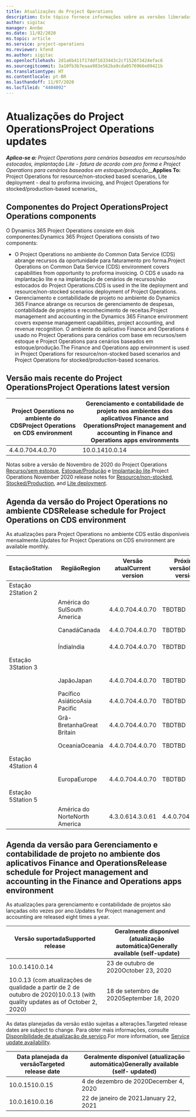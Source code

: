 ```yaml
---
title: Atualizações do Project Operations
description: Este tópico fornece informações sobre as versões liberadas do Dynamics 365 Project Operations.
author: sigitac
manager: Annbe
ms.date: 11/02/2020
ms.topic: article
ms.service: project-operations
ms.reviewer: kfend
ms.author: sigitac
ms.openlocfilehash: 2d1a6b411f17ddf1633443c2cf1526f3424efac6
ms.sourcegitcommit: 3a10fb3b7eaaa983e562ba9cda0576966e09421b
ms.translationtype: HT
ms.contentlocale: pt-BR
ms.lasthandoff: 11/07/2020
ms.locfileid: "4404092"
---
```

# <a name="project-operations-updates"></a><span data-ttu-id="8afb0-103">Atualizações do Project Operations</span><span class="sxs-lookup"><span data-stu-id="8afb0-103">Project Operations updates</span></span>

<span data-ttu-id="8afb0-104">_**Aplica-se a:** Project Operations para cenários baseados em recursos/não estocados, implantação Lite - fatura de acordo com pro forma e Project Operations para cenários baseados em estoque/produção__</span><span class="sxs-lookup"><span data-stu-id="8afb0-104">_**Applies To:** Project Operations for resource/non-stocked based scenarios, Lite deployment - deal to proforma invoicing, and Project Operations for stocked/production-based scenarios_</span></span>

## <a name="project-operations-components"></a><span data-ttu-id="8afb0-105">Componentes do Project Operations</span><span class="sxs-lookup"><span data-stu-id="8afb0-105">Project Operations components</span></span>

<span data-ttu-id="8afb0-106">O Dynamics 365 Project Operations consiste em dois componentes:</span><span class="sxs-lookup"><span data-stu-id="8afb0-106">Dynamics 365 Project Operations consists of two components:</span></span>

- <span data-ttu-id="8afb0-107">O Project Operations no ambiente do Common Data Service (CDS) abrange recursos da oportunidade para faturamento pro forma.</span><span class="sxs-lookup"><span data-stu-id="8afb0-107">Project Operations on Common Data Service (CDS) environment covers capabilities from opportunity to proforma invoicing.</span></span> <span data-ttu-id="8afb0-108">O CDS é usado na implantação lite e na implantação de cenários de recursos/não estocados do Project Operations.</span><span class="sxs-lookup"><span data-stu-id="8afb0-108">CDS is used in the lite deployment and resource/non-stocked scenarios deployment of Project Operations.</span></span>
- <span data-ttu-id="8afb0-109">Gerenciamento e contabilidade de projeto no ambiente do Dynamics 365 Finance abrange os recursos de gerenciamento de despesas, contabilidade de projetos e reconhecimento de receitas.</span><span class="sxs-lookup"><span data-stu-id="8afb0-109">Project management and accounting in the Dynamics 365 Finance environment covers expense management capabilities, project accounting, and revenue recognition.</span></span> <span data-ttu-id="8afb0-110">O ambiente do aplicativo Finance and Operations é usado no Project Operations para cenários com base em recursos/sem estoque e Project Operations para cenários baseados em estoque/produção.</span><span class="sxs-lookup"><span data-stu-id="8afb0-110">The Finance and Operations app environment is used in Project Operations for resource/non-stocked based scenarios and Project Operations for stocked/production-based scenarios.</span></span>

## <a name="project-operations-latest-version"></a><span data-ttu-id="8afb0-111">Versão mais recente do Project Operations</span><span class="sxs-lookup"><span data-stu-id="8afb0-111">Project Operations latest version</span></span>

| <span data-ttu-id="8afb0-112">Project Operations no ambiente do CDS</span><span class="sxs-lookup"><span data-stu-id="8afb0-112">Project Operations on CDS environment</span></span> | <span data-ttu-id="8afb0-113">Gerenciamento e contabilidade de projeto nos ambientes dos aplicativos Finance and Operations</span><span class="sxs-lookup"><span data-stu-id="8afb0-113">Project management and accounting in Finance and Operations apps environments</span></span> |
| --- | --- |
| <span data-ttu-id="8afb0-114">4.4.0.70</span><span class="sxs-lookup"><span data-stu-id="8afb0-114">4.4.0.70</span></span> | <span data-ttu-id="8afb0-115">10.0.14</span><span class="sxs-lookup"><span data-stu-id="8afb0-115">10.0.14</span></span> |

<span data-ttu-id="8afb0-116">Notas sobre a versão de Novembro de 2020 do Project Operations [Recurso/sem estoque](whats-new-nov-2020-resource-based.md), [Estoque/Produção](../prod-pma/whats-new/whats-new-nov-2020-production-based.md) e [Implantação lite](../pro/whats-new/whats-new-nov-2020-lite.md).</span><span class="sxs-lookup"><span data-stu-id="8afb0-116">Project Operations November 2020 release notes for [Resource/non-stocked](whats-new-nov-2020-resource-based.md), [Stocked/Production](../prod-pma/whats-new/whats-new-nov-2020-production-based.md), and [Lite deployment](../pro/whats-new/whats-new-nov-2020-lite.md).</span></span>

## <a name="release-schedule-for-project-operations-on-cds-environment"></a><span data-ttu-id="8afb0-117">Agenda da versão do Project Operations no ambiente CDS</span><span class="sxs-lookup"><span data-stu-id="8afb0-117">Release schedule for Project Operations on CDS environment</span></span>

<span data-ttu-id="8afb0-118">As atualizações para Project Operations no ambiente CDS estão disponíveis mensalmente.</span><span class="sxs-lookup"><span data-stu-id="8afb0-118">Updates for Project Operations on CDS environment are available monthly.</span></span> 

| <span data-ttu-id="8afb0-119">Estação</span><span class="sxs-lookup"><span data-stu-id="8afb0-119">Station</span></span>   | <span data-ttu-id="8afb0-120">Região</span><span class="sxs-lookup"><span data-stu-id="8afb0-120">Region</span></span>        | <span data-ttu-id="8afb0-121">Versão atual</span><span class="sxs-lookup"><span data-stu-id="8afb0-121">Current version</span></span> | <span data-ttu-id="8afb0-122">Próxima versão</span><span class="sxs-lookup"><span data-stu-id="8afb0-122">Next version</span></span> | <span data-ttu-id="8afb0-123">Geralmente disponível</span><span class="sxs-lookup"><span data-stu-id="8afb0-123">Generally available</span></span> |
|-----------|---------------|-----------------|--------------|---------------------|
| <span data-ttu-id="8afb0-124">Estação 2</span><span class="sxs-lookup"><span data-stu-id="8afb0-124">Station 2</span></span> |   &nbsp;      |    &nbsp;       | &nbsp;       |      &nbsp;         |
|   &nbsp;  | <span data-ttu-id="8afb0-125">América do Sul</span><span class="sxs-lookup"><span data-stu-id="8afb0-125">South America</span></span> |  <span data-ttu-id="8afb0-126">4.4.0.70</span><span class="sxs-lookup"><span data-stu-id="8afb0-126">4.4.0.70</span></span>       | <span data-ttu-id="8afb0-127">TBD</span><span class="sxs-lookup"><span data-stu-id="8afb0-127">TBD</span></span>     | <span data-ttu-id="8afb0-128">20-Nov-20</span><span class="sxs-lookup"><span data-stu-id="8afb0-128">20-Nov-20</span></span>           |
|    &nbsp; | <span data-ttu-id="8afb0-129">Canadá</span><span class="sxs-lookup"><span data-stu-id="8afb0-129">Canada</span></span>        |  <span data-ttu-id="8afb0-130">4.4.0.70</span><span class="sxs-lookup"><span data-stu-id="8afb0-130">4.4.0.70</span></span>       | <span data-ttu-id="8afb0-131">TBD</span><span class="sxs-lookup"><span data-stu-id="8afb0-131">TBD</span></span>     | <span data-ttu-id="8afb0-132">20-Nov-20</span><span class="sxs-lookup"><span data-stu-id="8afb0-132">20-Nov-20</span></span>           |
|   &nbsp;  | <span data-ttu-id="8afb0-133">Índia</span><span class="sxs-lookup"><span data-stu-id="8afb0-133">India</span></span>         |  <span data-ttu-id="8afb0-134">4.4.0.70</span><span class="sxs-lookup"><span data-stu-id="8afb0-134">4.4.0.70</span></span>       | <span data-ttu-id="8afb0-135">TBD</span><span class="sxs-lookup"><span data-stu-id="8afb0-135">TBD</span></span>     | <span data-ttu-id="8afb0-136">20-Nov-20</span><span class="sxs-lookup"><span data-stu-id="8afb0-136">20-Nov-20</span></span>           |
| <span data-ttu-id="8afb0-137">Estação 3</span><span class="sxs-lookup"><span data-stu-id="8afb0-137">Station 3</span></span>  |      &nbsp;   |     &nbsp;      |     &nbsp;   |      &nbsp;         |
|   &nbsp;  | <span data-ttu-id="8afb0-138">Japão</span><span class="sxs-lookup"><span data-stu-id="8afb0-138">Japan</span></span>         |  <span data-ttu-id="8afb0-139">4.4.0.70</span><span class="sxs-lookup"><span data-stu-id="8afb0-139">4.4.0.70</span></span>       | <span data-ttu-id="8afb0-140">TBD</span><span class="sxs-lookup"><span data-stu-id="8afb0-140">TBD</span></span>     | <span data-ttu-id="8afb0-141">04-Dez-20</span><span class="sxs-lookup"><span data-stu-id="8afb0-141">04-Dec-20</span></span>           |
|   &nbsp;  | <span data-ttu-id="8afb0-142">Pacífico Asiático</span><span class="sxs-lookup"><span data-stu-id="8afb0-142">Asia Pacific</span></span>  |  <span data-ttu-id="8afb0-143">4.4.0.70</span><span class="sxs-lookup"><span data-stu-id="8afb0-143">4.4.0.70</span></span>       | <span data-ttu-id="8afb0-144">TBD</span><span class="sxs-lookup"><span data-stu-id="8afb0-144">TBD</span></span>     | <span data-ttu-id="8afb0-145">04-Dez-20</span><span class="sxs-lookup"><span data-stu-id="8afb0-145">04-Dec-20</span></span>           |
|   &nbsp;  | <span data-ttu-id="8afb0-146">Grã-Bretanha</span><span class="sxs-lookup"><span data-stu-id="8afb0-146">Great Britain</span></span> |  <span data-ttu-id="8afb0-147">4.4.0.70</span><span class="sxs-lookup"><span data-stu-id="8afb0-147">4.4.0.70</span></span>       | <span data-ttu-id="8afb0-148">TBD</span><span class="sxs-lookup"><span data-stu-id="8afb0-148">TBD</span></span>     | <span data-ttu-id="8afb0-149">04-Dez-20</span><span class="sxs-lookup"><span data-stu-id="8afb0-149">04-Dec-20</span></span>           |
|   &nbsp;  | <span data-ttu-id="8afb0-150">Oceania</span><span class="sxs-lookup"><span data-stu-id="8afb0-150">Oceania</span></span>       |  <span data-ttu-id="8afb0-151">4.4.0.70</span><span class="sxs-lookup"><span data-stu-id="8afb0-151">4.4.0.70</span></span>       | <span data-ttu-id="8afb0-152">TBD</span><span class="sxs-lookup"><span data-stu-id="8afb0-152">TBD</span></span>     | <span data-ttu-id="8afb0-153">04-Dez-20</span><span class="sxs-lookup"><span data-stu-id="8afb0-153">04-Dec-20</span></span>           |
| <span data-ttu-id="8afb0-154">Estação 4</span><span class="sxs-lookup"><span data-stu-id="8afb0-154">Station 4</span></span> |     &nbsp;    |     &nbsp;      |     &nbsp;   |      &nbsp;         |
|   &nbsp;  | <span data-ttu-id="8afb0-155">Europa</span><span class="sxs-lookup"><span data-stu-id="8afb0-155">Europe</span></span>        |  <span data-ttu-id="8afb0-156">4.4.0.70</span><span class="sxs-lookup"><span data-stu-id="8afb0-156">4.4.0.70</span></span>       | <span data-ttu-id="8afb0-157">TBD</span><span class="sxs-lookup"><span data-stu-id="8afb0-157">TBD</span></span>     | <span data-ttu-id="8afb0-158">11-Dez-20</span><span class="sxs-lookup"><span data-stu-id="8afb0-158">11-Dec-20</span></span>           |
| <span data-ttu-id="8afb0-159">Estação 5</span><span class="sxs-lookup"><span data-stu-id="8afb0-159">Station 5</span></span> |     &nbsp;    |     &nbsp;      |     &nbsp;   |      &nbsp;         |
|   &nbsp;  | <span data-ttu-id="8afb0-160">América do Norte</span><span class="sxs-lookup"><span data-stu-id="8afb0-160">North America</span></span> | <span data-ttu-id="8afb0-161">4.3.0.61</span><span class="sxs-lookup"><span data-stu-id="8afb0-161">4.3.0.61</span></span>        | <span data-ttu-id="8afb0-162">4.4.0.70</span><span class="sxs-lookup"><span data-stu-id="8afb0-162">4.4.0.70</span></span>     | <span data-ttu-id="8afb0-163">15-Nov-20</span><span class="sxs-lookup"><span data-stu-id="8afb0-163">15-Nov-20</span></span>           |

## <a name="release-schedule-for-project-management-and-accounting-in-the-finance-and-operations-apps-environment"></a><span data-ttu-id="8afb0-164">Agenda da versão para Gerenciamento e contabilidade de projeto no ambiente dos aplicativos Finance and Operations</span><span class="sxs-lookup"><span data-stu-id="8afb0-164">Release schedule for Project management and accounting in the Finance and Operations apps environment</span></span>

<span data-ttu-id="8afb0-165">As atualizações para gerenciamento e contabilidade de projetos são lançadas oito vezes por ano.</span><span class="sxs-lookup"><span data-stu-id="8afb0-165">Updates for Project management and accounting are released eight times a year.</span></span>

| <span data-ttu-id="8afb0-166">Versão suportada</span><span class="sxs-lookup"><span data-stu-id="8afb0-166">Supported release</span></span> | <span data-ttu-id="8afb0-167">Geralmente disponível (atualização automática)</span><span class="sxs-lookup"><span data-stu-id="8afb0-167">Generally available (self-update)</span></span> |
| --- | --- |
| <span data-ttu-id="8afb0-168">10.0.14</span><span class="sxs-lookup"><span data-stu-id="8afb0-168">10.0.14</span></span> | <span data-ttu-id="8afb0-169">23 de outubro de 2020</span><span class="sxs-lookup"><span data-stu-id="8afb0-169">October 23, 2020</span></span> |
| <span data-ttu-id="8afb0-170">10.0.13 (com atualizações de qualidade a partir de 2 de outubro de 2020)</span><span class="sxs-lookup"><span data-stu-id="8afb0-170">10.0.13 (with quality updates as of October 2, 2020)</span></span> | <span data-ttu-id="8afb0-171">18 de setembro de 2020</span><span class="sxs-lookup"><span data-stu-id="8afb0-171">September 18, 2020</span></span> |

<span data-ttu-id="8afb0-172">As datas planejadas da versão estão sujeitas a alterações.</span><span class="sxs-lookup"><span data-stu-id="8afb0-172">Targeted release dates are subject to change.</span></span> <span data-ttu-id="8afb0-173">Para obter mais informações, consulte [Disponibilidade de atualização de serviço](https://docs.microsoft.com/dynamics365/fin-ops-core/fin-ops/get-started/public-preview-releases?toc=/dynamics365/finance/toc.json).</span><span class="sxs-lookup"><span data-stu-id="8afb0-173">For more information, see [Service update availability](https://docs.microsoft.com/dynamics365/fin-ops-core/fin-ops/get-started/public-preview-releases?toc=/dynamics365/finance/toc.json).</span></span>

| <span data-ttu-id="8afb0-174">Data planejada da versão</span><span class="sxs-lookup"><span data-stu-id="8afb0-174">Targeted release date</span></span> | <span data-ttu-id="8afb0-175">Geralmente disponível (atualização automática)</span><span class="sxs-lookup"><span data-stu-id="8afb0-175">Generally available (self- updated)</span></span> |
| --- | --- |
| <span data-ttu-id="8afb0-176">10.0.15</span><span class="sxs-lookup"><span data-stu-id="8afb0-176">10.0.15</span></span> | <span data-ttu-id="8afb0-177">4 de dezembro de 2020</span><span class="sxs-lookup"><span data-stu-id="8afb0-177">December 4, 2020</span></span> |
| <span data-ttu-id="8afb0-178">10.0.16</span><span class="sxs-lookup"><span data-stu-id="8afb0-178">10.0.16</span></span> | <span data-ttu-id="8afb0-179">22 de janeiro de 2021</span><span class="sxs-lookup"><span data-stu-id="8afb0-179">January 22, 2021</span></span> |

